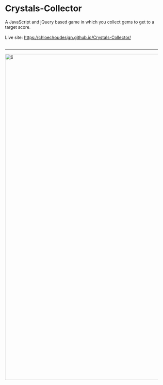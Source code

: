 # Crystals-Collector
A JavaScript and jQuery based game in which you collect gems to get to a target score.
<br />
<br />
Live site: https://chloechoudesign.github.io/Crystals-Collector/
<br />
<br />
***
<img width="1073" alt="6" src="https://user-images.githubusercontent.com/28972721/37192926-b0d73e7e-231c-11e8-8818-feaf08786477.png">


